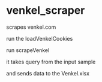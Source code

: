 # venkel_scraper
scrapes venkel.com

run the loadVenkelCookies 

run scrapeVenkel

it takes query from the input sample 

and sends data to the Venkel.xlsx
